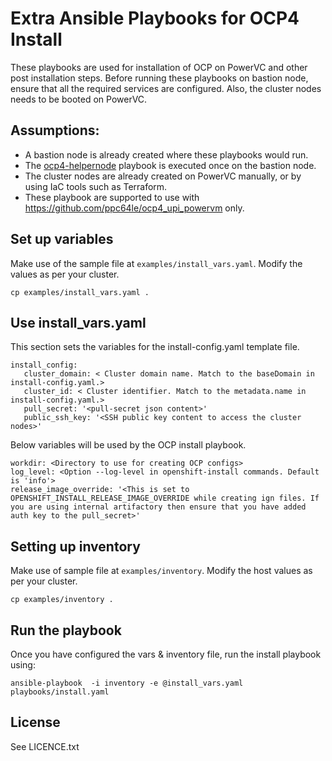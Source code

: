 # Extra Ansible Playbooks for OCP4 Install

These playbooks are used for installation of OCP on PowerVC and other post installation steps. Before running these playbooks on bastion node, ensure that all the required services are configured. Also, the cluster nodes needs to be booted on PowerVC.

## Assumptions:

 - A bastion node is already created where these playbooks would run.
 - The [ocp4-helpernode](https://github.com/RedHatOfficial/ocp4-helpernode) playbook is executed once on the bastion node.
 - The cluster nodes are already created on PowerVC manually, or by using IaC tools such as Terraform.
 - These playbook are supported to use with https://github.com/ppc64le/ocp4_upi_powervm only.

## Set up variables

Make use of the sample file at `examples/install_vars.yaml`. Modify the values as per your cluster.

```
cp examples/install_vars.yaml .
```

## Use install_vars.yaml

This section sets the variables for the install-config.yaml template file.

```
install_config: 
   cluster_domain: < Cluster domain name. Match to the baseDomain in install-config.yaml.>
   cluster_id: < Cluster identifier. Match to the metadata.name in install-config.yaml.>
   pull_secret: '<pull-secret json content>'
   public_ssh_key: '<SSH public key content to access the cluster nodes>'
```

Below variables will be used by the OCP install playbook.

```
workdir: <Directory to use for creating OCP configs>
log_level: <Option --log-level in openshift-install commands. Default is 'info'>
release_image_override: '<This is set to OPENSHIFT_INSTALL_RELEASE_IMAGE_OVERRIDE while creating ign files. If you are using internal artifactory then ensure that you have added auth key to the pull_secret>'
```

## Setting up inventory

Make use of sample file at `examples/inventory`. Modify the host values as per your cluster.

```
cp examples/inventory .
```


## Run the playbook

Once you have configured the vars & inventory file, run the install playbook using:

```
ansible-playbook  -i inventory -e @install_vars.yaml playbooks/install.yaml
```


License
-------

See LICENCE.txt
